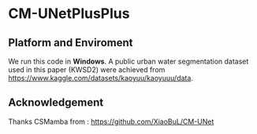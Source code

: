# CM-UNetPlusPlus
## Platform and Enviroment
We run this code in **Windows**.
A public urban water segmentation dataset used in this paper (KWSD2) were achieved from https://www.kaggle.com/datasets/kaoyuu/kaoyuuu/data.

## Acknowledgement
Thanks CSMamba from : https://github.com/XiaoBuL/CM-UNet
